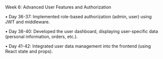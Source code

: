 Week 6: Advanced User Features and Authorization



•	Day 36-37: Implemented role-based authorization (admin, user) using JWT and middleware.



•	Day 38-40: Developed the user dashboard, displaying user-specific data (personal information, orders, etc.).



•	Day 41-42: Integrated user data management into the frontend (using React state and props).
